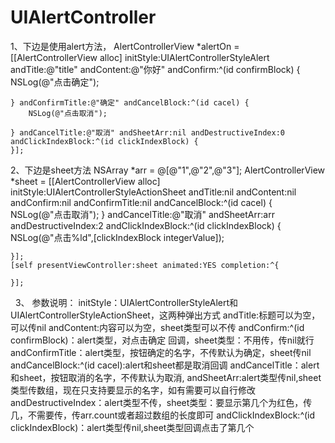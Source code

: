 # UIAlertController

1、下边是使用alert方法，
 AlertControllerView *alertOn = [[AlertControllerView alloc] initStyle:UIAlertControllerStyleAlert andTitle:@"title" andContent:@"你好" andConfirm:^(id confirmBlock) {
        NSLog(@"点击确定");

    } andConfirmTitle:@"确定" andCancelBlock:^(id cacel) {
        NSLog(@"点击取消");

    } andCancelTitle:@"取消" andSheetArr:nil andDestructiveIndex:0 andClickIndexBlock:^(id clickIndexBlock) {
    }];
    
 2、下边是sheet方法
 NSArray *arr = @[@"1",@"2",@"3"];
    AlertControllerView *sheet = [[AlertControllerView alloc] initStyle:UIAlertControllerStyleActionSheet andTitle:nil andContent:nil andConfirm:nil andConfirmTitle:nil andCancelBlock:^(id cacel) {
        NSLog(@"点击取消");
    } andCancelTitle:@"取消" andSheetArr:arr andDestructiveIndex:2 andClickIndexBlock:^(id clickIndexBlock) {
        NSLog(@"点击%ld",[clickIndexBlock integerValue]);

    }];
    [self presentViewController:sheet animated:YES completion:^{
        
    }];
   
    
   3、 参数说明：
    initStyle：UIAlertControllerStyleAlert和UIAlertControllerStyleActionSheet，这两种弹出方式
    andTitle:标题可以为空，可以传nil
    andContent:内容可以为空，sheet类型可以不传
    andConfirm:^(id confirmBlock)：alert类型，对点击确定    回调，sheet类型：不用传，传nil就行
    andConfirmTitle：alert类型，按钮确定的名字，不传默认为确定，sheet传nil
    andCancelBlock:^(id cacel):alert和sheet都是取消回调
    andCancelTitle：alert和sheet，按钮取消的名字，不传默认为取消,
    andSheetArr:alert类型传nil,sheet类型传数组，现在只支持要显示的名字，如有需要可以自行修改
    andDestructiveIndex：alert类型不传，sheet类型：要显示第几个为红色，传几，不需要传，传arr.count或者超过数组的长度即可
    andClickIndexBlock:^(id clickIndexBlock)：alert类型传nil,sheet类型回调点击了第几个
    
    
    
        
